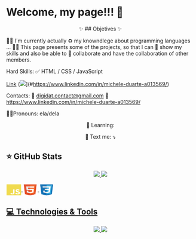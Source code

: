 # Welcome, my page!!! 🔆

<p align="center">
✨ ## Objetives ✨ 
</p>

👩‍🎓 I´m currently actually ♻️ my knowndlege about programming languages ...
👷‍♀️ This page presents some of the projects, so that I can 🎥 show my skills and also be able to 🤝 collaborate and have the collaboration of other members.

Hard Skills:
✅ HTML / CSS / JavaScript  

[Link](https://www.linkedin.com/in/michele-duarte-a013569/)
(![](https://img.shields.io/static/v1?message=<LinkedIn&color=<COLOR>/LindedIn-58a6ff)](#https://www.linkedin.com/in/michele-duarte-a013569/)


Contacts:
📧 digidat.contact@gmail.com
🔗 https://www.linkedin.com/in/michele-duarte-a013569/

🙋‍♀️Pronouns: ela/dela


<p align="center">
  🚀  Learning: <strong> </strong>
</p>

<p align="center">
  💌 Text me: ⤵️
</p>

## ⭐ GitHub Stats

<div align="center">
  <a href="https://github.com/digidatservs">
  <img height="300px" src="https://githubreadmestats.vercel.app/apiusername=digidatservsi&show_icons=true&theme=tokyonight&include_all_commits=true&count_private=true"/>
  <img height="180em" src="https://github-readme-stats.vercel.app/api/top-langs/?username=digidatservs&layout=compact&langs_count=7&theme=tokyonight"/>
</div>
  
<div style="display: inline_block"><br>
  <img align="center" alt="logo-js" height="30" width="40" src="https://raw.githubusercontent.com/devicons/devicon/master/icons/javascript/javascript-plain.svg">
  <img align="center" alt="logo-html" height="30" width="40" src="https://raw.githubusercontent.com/devicons/devicon/master/icons/html5/html5-original.svg">
  <img align="center" alt="logo-css" height="30" width="40" src="https://raw.githubusercontent.com/devicons/devicon/master/icons/css3/css3-original.svg">
</div>

## 💻 Technologies & Tools

<p align="center">
 <img src="https://img.shields.io/badge/GitHub-100000?style=for-the-badge&logo=github&logoColor=white" height="25"/>
 <img src="https://img.shields.io/badge/LinkedIn-0077B5?style=for-the-badge&logo=linkedin&logoColor=white height="25"/>
</p>

                                                                                                                     
  





